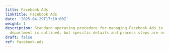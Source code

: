 ```yaml
---
title: Facebook Ads
linkTitle: Facebook Ads
date: '2025-04-29T17:10:00Z'
weight: 1
description: Standard operating procedure for managing Facebook Ads in the marketing
  department is outlined, but specific details and process steps are not yet developed.
draft: false
ref: facebook-ads
---
```


